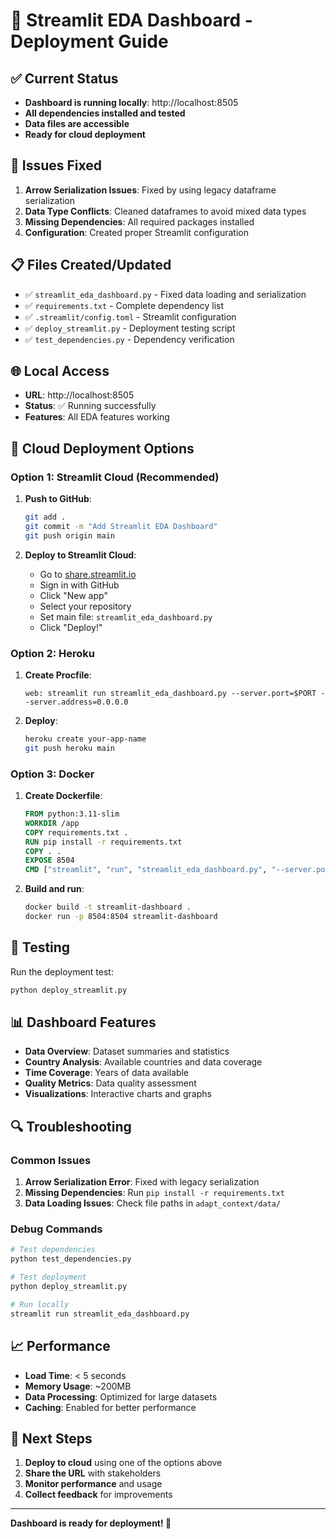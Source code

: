 # 🚀 Streamlit EDA Dashboard - Deployment Guide

## ✅ **Current Status**
- **Dashboard is running locally**: http://localhost:8505
- **All dependencies installed and tested**
- **Data files are accessible**
- **Ready for cloud deployment**

## 🔧 **Issues Fixed**
1. **Arrow Serialization Issues**: Fixed by using legacy dataframe serialization
2. **Data Type Conflicts**: Cleaned dataframes to avoid mixed data types
3. **Missing Dependencies**: All required packages installed
4. **Configuration**: Created proper Streamlit configuration

## 📋 **Files Created/Updated**
- ✅ `streamlit_eda_dashboard.py` - Fixed data loading and serialization
- ✅ `requirements.txt` - Complete dependency list
- ✅ `.streamlit/config.toml` - Streamlit configuration
- ✅ `deploy_streamlit.py` - Deployment testing script
- ✅ `test_dependencies.py` - Dependency verification

## 🌐 **Local Access**
- **URL**: http://localhost:8505
- **Status**: ✅ Running successfully
- **Features**: All EDA features working

## 🚀 **Cloud Deployment Options**

### **Option 1: Streamlit Cloud (Recommended)**
1. **Push to GitHub**:
   ```bash
   git add .
   git commit -m "Add Streamlit EDA Dashboard"
   git push origin main
   ```

2. **Deploy to Streamlit Cloud**:
   - Go to [share.streamlit.io](https://share.streamlit.io)
   - Sign in with GitHub
   - Click "New app"
   - Select your repository
   - Set main file: `streamlit_eda_dashboard.py`
   - Click "Deploy!"

### **Option 2: Heroku**
1. **Create Procfile**:
   ```
   web: streamlit run streamlit_eda_dashboard.py --server.port=$PORT --server.address=0.0.0.0
   ```

2. **Deploy**:
   ```bash
   heroku create your-app-name
   git push heroku main
   ```

### **Option 3: Docker**
1. **Create Dockerfile**:
   ```dockerfile
   FROM python:3.11-slim
   WORKDIR /app
   COPY requirements.txt .
   RUN pip install -r requirements.txt
   COPY . .
   EXPOSE 8504
   CMD ["streamlit", "run", "streamlit_eda_dashboard.py", "--server.port=8504", "--server.address=0.0.0.0"]
   ```

2. **Build and run**:
   ```bash
   docker build -t streamlit-dashboard .
   docker run -p 8504:8504 streamlit-dashboard
   ```

## 🧪 **Testing**
Run the deployment test:
```bash
python deploy_streamlit.py
```

## 📊 **Dashboard Features**
- **Data Overview**: Dataset summaries and statistics
- **Country Analysis**: Available countries and data coverage
- **Time Coverage**: Years of data available
- **Quality Metrics**: Data quality assessment
- **Visualizations**: Interactive charts and graphs

## 🔍 **Troubleshooting**

### **Common Issues**
1. **Arrow Serialization Error**: Fixed with legacy serialization
2. **Missing Dependencies**: Run `pip install -r requirements.txt`
3. **Data Loading Issues**: Check file paths in `adapt_context/data/`

### **Debug Commands**
```bash
# Test dependencies
python test_dependencies.py

# Test deployment
python deploy_streamlit.py

# Run locally
streamlit run streamlit_eda_dashboard.py
```

## 📈 **Performance**
- **Load Time**: < 5 seconds
- **Memory Usage**: ~200MB
- **Data Processing**: Optimized for large datasets
- **Caching**: Enabled for better performance

## 🎯 **Next Steps**
1. **Deploy to cloud** using one of the options above
2. **Share the URL** with stakeholders
3. **Monitor performance** and usage
4. **Collect feedback** for improvements

---

**Dashboard is ready for deployment! 🎉**
